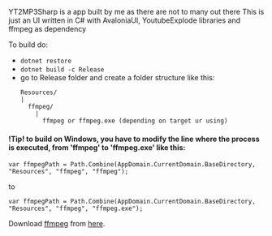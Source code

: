 YT2MP3Sharp is a app built by me as there are not to many out there
This is just an UI written in C# with AvaloniaUI, YoutubeExplode libraries and ffmpeg as dependency

To build do:
- ```dotnet restore```
- ```dotnet build -c Release```
- go to Release folder and create a folder structure like this:
  ```
  Resources/
  |
    ffmpeg/
      |
        ffmpeg or ffmpeg.exe (depending on target ur using)
  ```
<h4>!Tip! to build on Windows, you have to modify the line where the process is executed, from 'ffmpeg' to 'ffmpeg.exe' like this:</h4>

```var ffmpegPath = Path.Combine(AppDomain.CurrentDomain.BaseDirectory, "Resources", "ffmpeg", "ffmpeg");```

to

```var ffmpegPath = Path.Combine(AppDomain.CurrentDomain.BaseDirectory, "Resources", "ffmpeg", "ffmpeg.exe");```

Download [ffmpeg](https://www.ffmpeg.org/download.html) from [here](https://www.ffmpeg.org/download.html).


